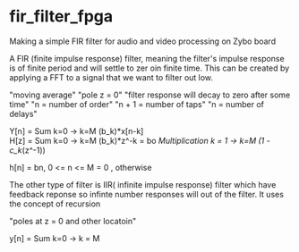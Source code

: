 # fir_filter_fpga
Making a simple FIR filter for audio and video processing on Zybo board

A FIR (finite impulse response) filter, meaning the filter's impulse response is of finite period and will settle to zer oin finite time. This can be created by applying a FFT to a signal that we want to filter out low.

"moving average"
"pole z = 0"
"filter response will decay to zero after some time"
"n = number of order"
"n + 1 = number of taps"
"n = number of delays"

Y[n] = Sum k=0 -> k=M  (b_k)*x[n-k]  
H[z] = Sum k=0 -> k=M  (b_k)*z^-k = bo *Multiplication k = 1 -> k=M (1 -c_k*(z^-1))

h[n] = bn, 0 <= n <= M
	 = 0 , otherwise



The other type of filter is IIR( infinite impulse response) filter which have feedback reponse so infinte number responses will out of the filter. It uses the concept of recursion

"poles at z = 0 and other locatoin"

y[n] = Sum k=0 -> k = M


